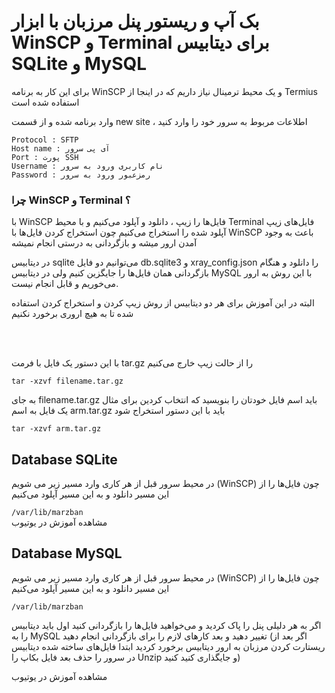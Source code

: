 <h1>بک آپ و ریستور پنل مرزبان با ابزار WinSCP و Terminal برای دیتابیس SQLite و MySQL</h1>
<p>برای این کار به برنامه WinSCP و یک محیط ترمینال نیاز داریم که در اینجا از Termius استفاده شده است</p>
<p>وارد برنامه شده و از قسمت new site ، اطلاعات مربوط به سرور خود را وارد کنید</p>
<code>Protocol : SFTP</code> <br>
<code>Host name : آی پی سرور</code> <br>
<code>Port : پورت SSH</code> <br>
<code>Username : نام کاربری ورود به سرور</code> <br>
<code>Password : رمزعبور ورود به سرور</code> <br>
<h3>چرا WinSCP و Terminal ؟ </h3>
<p>با WinSCP فایل‌ها را زیپ ، دانلود و آپلود می‌کنیم و با محیط Terminal فایل‌های زیپ آپلود شده را استخراج می‌کنیم چون استخراج کردن فایل‌ها با WinSCP باعث به وجود آمدن ارور میشه و بازگردانی به درستی انجام نمیشه</p>
<p>در دیتابیس sqlite می‌توانیم دو فایل db.sqlite3 و xray_config.json را دانلود و هنگام بازگردانی همان فایل‌ها را جایگزین کنیم ولی در دیتابیس MySQL با این روش به ارور می‌خوریم و قابل انجام نیست.</p>
<p>البته در این آموزش برای هر دو دیتابیس از روش زیپ کردن و استخراج کردن استفاده شده تا به هیچ اروری برخورد نکنیم</p>
<br>
<br>
<p>با این دستور یک فایل با فرمت tar.gz را از حالت زیپ خارج می‌کنیم</p>
<code>tar -xzvf filename.tar.gz</code>
<p>به جای filename.tar.gz باید اسم فایل خودتان را بنویسید که انتخاب کردین برای مثال یک فایل به اسم arm.tar.gz باید با این دستور استخراج شود</p>
<code>tar -xzvf arm.tar.gz</code>
<h2>Database SQLite</h2>
<p>در محیط سرور قبل از هر کاری وارد مسیر زیر می شویم (WinSCP) چون فایل‌ها را از این مسیر دانلود و به این مسیر آپلود می‌کنیم</p>
<code>/var/lib/marzban</code> <br>
<a href="https://youtu.be/Cf4NUhWBAg0" target="_blank" style="text-decoration:none;">مشاهده آموزش در یوتیوب</a>
<h2>Database MySQL</h2>
<p>در محیط سرور قبل از هر کاری وارد مسیر زیر می شویم (WinSCP) چون فایل‌ها را از این مسیر دانلود و به این مسیر آپلود می‌کنیم</p>
<code>/var/lib/marzban</code>
<p>اگر به هر دلیلی پنل را پاک کردید و می‌خواهید فایل‌ها را بازگردانی کنید اول باید دیتابیس را به MySQL تغییر دهید و بعد کارهای لازم را برای بازگردانی انجام دهید (اگر بعد از ریستارت کردن مرزبان به ارور دیتابیس برخورد کردید ابتدا فایل‌های ساخته شده دیتابیس در سرور را حذف بعد فایل بکاپ را Unzip و جایگذاری کنید کنید)</p>
<a href="https://youtu.be/fivM6z55VtA" target="_blank" style="text-decoration:none;">مشاهده آموزش در یوتیوب</a> <br>

